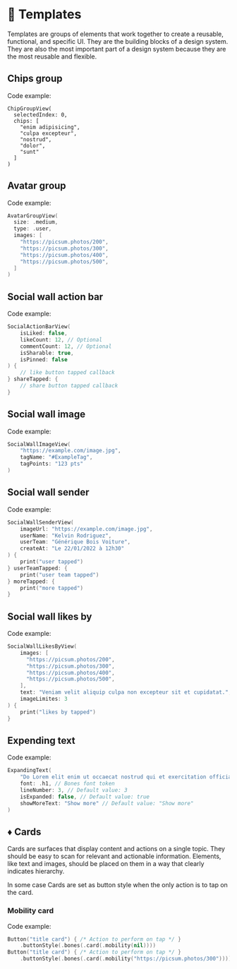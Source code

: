 # 🧱 Templates

Templates are groups of elements that work together to create a reusable, functional, and specific UI. They are the building blocks of a design system. They are also the most important part of a design system because they are the most reusable and flexible.

## Chips group
Code example:
```swif
ChipGroupView(
  selectedIndex: 0,
  chips: [
    "enim adipisicing",
    "culpa excepteur",
    "nostrud",
    "dolor",
    "sunt"
  ]
)
```

## Avatar group
Code example: 
```swift
AvatarGroupView(
  size: .medium,
  type: .user,
  images: [
    "https://picsum.photos/200",
    "https://picsum.photos/300",
    "https://picsum.photos/400",
    "https://picsum.photos/500",
  ]
)
```

## Social wall action bar
Code example: 
```swift
SocialActionBarView(
    isLiked: false,
    likeCount: 12, // Optional
    commentCount: 12, // Optional
    isSharable: true,
    isPinned: false
) { 
    // like button tapped callback
} shareTapped: {
    // share button tapped callback
}
```

## Social wall image
Code example:
```swift
SocialWallImageView(
    "https://example.com/image.jpg",
    tagName: "#ExampleTag",
    tagPoints: "123 pts"
)
```

## Social wall sender
Code example:
```swift
SocialWallSenderView(
    imageUrl: "https://example.com/image.jpg",
    userName: "Kelvin Rodriguez",
    userTeam: "Générique Bois Voiture",
    createAt: "Le 22/01/2022 à 12h30"
) {
    print("user tapped")
} userTeamTapped: {
    print("user team tapped")
} moreTapped: {
    print("more tapped")
}
```

## Social wall likes by
Code example:
```swift
SocialWallLikesByView(
    images: [
      "https://picsum.photos/200",
      "https://picsum.photos/300",
      "https://picsum.photos/400",
      "https://picsum.photos/500",
    ],
    text: "Veniam velit aliquip culpa non excepteur sit et cupidatat.",
    imageLimites: 3
) { 
    print("likes by tapped")
}
```

## Expending text
Code example: 
```swift 
ExpandingText(
    "Do Lorem elit enim ut occaecat nostrud qui et exercitation officia qui ex ex mollit et. Ea tempor anim excepteur anim commodo in commodo id. Exercitation aute sint veniam ullamco do elit fugiat eu cupidatat sit. Pariatur Lorem labore occaecat qui exercitation aute irure proident anim. Minim tempor esse irure qui aliquip Lorem ad sint. Tempor ea velit proident excepteur culpa deserunt eiusmod ullamco. Velit sit aliquip irure eiusmod ut veniam adipisicing excepteur laboris laborum officia proident.", 
    font: .h1, // Bones font token
    lineNumber: 3, // Default value: 3
    isExpanded: false, // Default value: true
    showMoreText: "Show more" // Default value: "Show more"
)
```

## ♦️ Cards
Cards are surfaces that display content and actions on a single topic. They should be easy to scan for relevant and actionable information. Elements, like text and images, should be placed on them in a way that clearly indicates hierarchy.

In some case Cards are set as button style when the only action is to tap on the card.

### Mobility card
Code example:
```swift
Button("title card") { /* Action to perform on tap */ }
    .buttonStyle(.bones(.card(.mobility(nil))))
Button("title card") { /* Action to perform on tap */ }
    .buttonStyle(.bones(.card(.mobility("https://picsum.photos/300"))))
```
